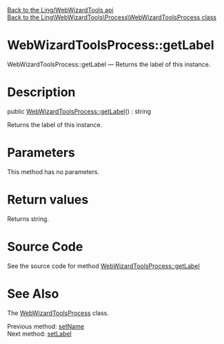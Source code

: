 [Back to the Ling/WebWizardTools api](https://github.com/lingtalfi/WebWizardTools/blob/master/doc/api/Ling/WebWizardTools.md)<br>
[Back to the Ling\WebWizardTools\Process\WebWizardToolsProcess class](https://github.com/lingtalfi/WebWizardTools/blob/master/doc/api/Ling/WebWizardTools/Process/WebWizardToolsProcess.md)


WebWizardToolsProcess::getLabel
================



WebWizardToolsProcess::getLabel — Returns the label of this instance.




Description
================


public [WebWizardToolsProcess::getLabel](https://github.com/lingtalfi/WebWizardTools/blob/master/doc/api/Ling/WebWizardTools/Process/WebWizardToolsProcess/getLabel.md)() : string




Returns the label of this instance.




Parameters
================

This method has no parameters.


Return values
================

Returns string.








Source Code
===========
See the source code for method [WebWizardToolsProcess::getLabel](https://github.com/lingtalfi/WebWizardTools/blob/master/Process/WebWizardToolsProcess.php#L176-L179)


See Also
================

The [WebWizardToolsProcess](https://github.com/lingtalfi/WebWizardTools/blob/master/doc/api/Ling/WebWizardTools/Process/WebWizardToolsProcess.md) class.

Previous method: [setName](https://github.com/lingtalfi/WebWizardTools/blob/master/doc/api/Ling/WebWizardTools/Process/WebWizardToolsProcess/setName.md)<br>Next method: [setLabel](https://github.com/lingtalfi/WebWizardTools/blob/master/doc/api/Ling/WebWizardTools/Process/WebWizardToolsProcess/setLabel.md)<br>

